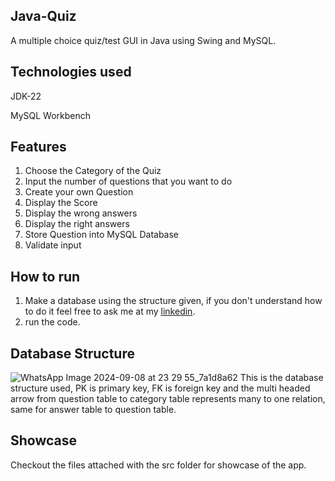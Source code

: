 ## Java-Quiz
A multiple choice quiz/test GUI in Java using Swing and MySQL.

## Technologies used
 JDK-22
 
 MySQL Workbench

## Features
1. Choose the Category of the Quiz
2. Input the number of questions that you want to do
3. Create your own Question
4. Display the Score
5. Display the wrong answers
6. Display the right answers
7. Store Question into MySQL Database
8. Validate input

   
## How to run
1. Make a database using the structure given, if you don't understand how to do it feel free to ask me at my [linkedin](https://www.linkedin.com/in/theprikshitsharma/).
2. run the code.

## Database Structure
![WhatsApp Image 2024-09-08 at 23 29 55_7a1d8a62](https://github.com/user-attachments/assets/7f70308b-89e7-434d-ab67-94e0365c415f)
This is the database structure used, PK is primary key, FK is foreign key and the multi headed arrow from question table to category table represents many to one relation, same for answer table to question table. 

## Showcase
Checkout the files attached with the src folder for showcase of the app.
